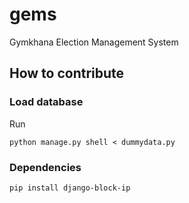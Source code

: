 # gems
Gymkhana Election Management System

## How to contribute
### Load database
Run
```
python manage.py shell < dummydata.py

```


### Dependencies

    pip install django-block-ip

